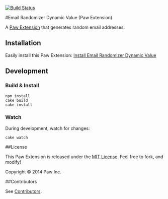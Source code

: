 [![Build Status](https://travis-ci.org/luckymarmot/Paw-EmailRandomizerDynamicValue.svg?branch=master)](https://travis-ci.org/luckymarmot/Paw-EmailRandomizerDynamicValue)

#Email Randomizer Dynamic Value (Paw Extension)

A [Paw Extension](http://luckymarmot.com/paw/extensions/) that generates random email addresses.

## Installation

Easily install this Paw Extension: [Install Email Randomizer Dynamic Value](http://luckymarmot.com/paw/extensions/EmailRandomizerDynamicValue)

## Development

### Build & Install

```shell
npm install
cake build
cake install
```

### Watch

During development, watch for changes:

```shell
cake watch
```

##License

This Paw Extension is released under the [MIT License](LICENSE). Feel free to fork, and modify!

Copyright © 2014 Paw Inc.

##Contributors

See [Contributors](https://github.com/luckymarmot/Paw-EmailRandomizerDynamicValue/graphs/contributors).
